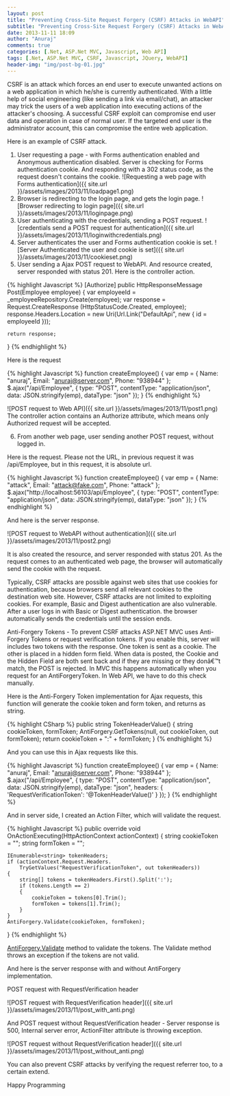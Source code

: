 ```yaml
---
layout: post
title: "Preventing Cross-Site Request Forgery (CSRF) Attacks in WebAPI"
subtitle: "Preventing Cross-Site Request Forgery (CSRF) Attacks in WebAPI"
date: 2013-11-11 18:09
author: "Anuraj"
comments: true
categories: [.Net, ASP.Net MVC, Javascript, Web API]
tags: [.Net, ASP.Net MVC, CSRF, Javascript, JQuery, WebAPI]
header-img: "img/post-bg-01.jpg"
---
```

CSRF is an attack which forces an end user to execute unwanted actions on a web application in which he/she is currently authenticated. With a little help of social engineering (like sending a link via email/chat), an attacker may trick the users of a web application into executing actions of the attacker's choosing. A successful CSRF exploit can compromise end user data and operation in case of normal user. If the targeted end user is the administrator account, this can compromise the entire web application.

Here is an example of CSRF attack.


1.  User requesting a page - with Forms authentication enabled and Anonymous authentication disabled. Server is checking for Forms authentication cookie. And responding with a 302 status code, as the request doesn't contains the cookie.
![Requesting a web page with Forms authentication]({{ site.url }}/assets/images/2013/11/loadpage1.png)
2.  Browser is redirecting to the login page, and gets the login page.
![Browser redirecting to login page]({{ site.url }}/assets/images/2013/11/loginpage.png)
3.  User authenticating with the credentials, sending a POST request.
![credentials send a POST request for authentication]({{ site.url }}/assets/images/2013/11/loginwithcredentials.png)
4.  Server authenticates the user and Forms authentication cookie is set.
![Server Authenticated the user and cookie is set]({{ site.url }}/assets/images/2013/11/cookieset.png)
5.  User sending a Ajax POST request to WebAPI. And resource created, server responded with status 201.
Here is the controller action.

{% highlight Javascript %}
[Authorize]
public HttpResponseMessage Post(Employee employee)
{
    var employeeId = _employeeRepository.Create(employee);
    var response = Request.CreateResponse<Employee>
        (HttpStatusCode.Created, employee);
    response.Headers.Location =
        new Uri(Url.Link("DefaultApi", new { id = employeeId }));

    return response;
}
{% endhighlight %}

Here is the request 

{% highlight Javascript %}
function createEmployee() {
    var emp = { Name: "anuraj", Email: "anuraj@server.com", Phone: "938944" };
    $.ajax("/api/Employee", {
        type: "POST",
        contentType: "application/json",
        data: JSON.stringify(emp),
        dataType: "json"
    });
}
{% endhighlight %}

![POST request to Web API]({{ site.url }}/assets/images/2013/11/post1.png)
The controller action contains an Authorize attribute, which means only Authorized request will be accepted.

6.  From another web page, user sending another POST request, without logged in.

Here is the request. Please not the URL, in previous request it was /api/Employee, but in this request, it is absolute url.

{% highlight Javascript %}
function createEmployee() {
    var emp = { Name: "attack", Email: "attack@fake.com", Phone: "attack" };
    $.ajax("http://localhost:56103/api/Employee", {
        type: "POST",
        contentType: "application/json",
        data: JSON.stringify(emp),
        dataType: "json"
    });
}
{% endhighlight %}

And here is the server response.

![POST request to WebAPI without authentication]({{ site.url }}/assets/images/2013/11/post2.png)

It is also created the resource, and server responded with status 201. As the request comes to an authenticated web page, the browser will automatically send the cookie with the request.


Typically, CSRF attacks are possible against web sites that use cookies for authentication, because browsers send all relevant cookies to the destination web site. However, CSRF attacks are not limited to exploiting cookies. For example, Basic and Digest authentication are also vulnerable. After a user logs in with Basic or Digest authentication. the browser automatically sends the credentials until the session ends. 

Anti-Forgery Tokens - To prevent CSRF attacks ASP.NET MVC uses Anti-Forgery Tokens or request verification tokens. If you enable this, server will includes two tokens with the response. One token is sent as a cookie. The other is placed in a hidden form field. When data is posted, the Cookie and the Hidden Field are both sent back and if they are missing or they donâ€™t match, the POST is rejected. In MVC this happens automatically when you request for an AntiForgeryToken. In Web API, we have to do this check manually. 

Here is the Anti-Forgery Token implementation for Ajax requests, this function will generate the cookie token and form token, and returns as string.

{% highlight CSharp %}
public string TokenHeaderValue()
{
    string cookieToken, formToken;
    AntiForgery.GetTokens(null, out cookieToken, out formToken);
    return cookieToken + ":" + formToken;
}
{% endhighlight %}

And you can use this in Ajax requests like this.

{% highlight Javascript %}
function createEmployee() {
    var emp = { Name: "anuraj", Email: "anuraj@server.com", Phone: "938944" };
    $.ajax("/api/Employee", {
        type: "POST",
        contentType: "application/json",
        data: JSON.stringify(emp),
        dataType: "json",
        headers: {
            'RequestVerificationToken': '@TokenHeaderValue()'
        }
    });
}
{% endhighlight %}

And in server side, I created an Action Filter, which will validate the request.

{% highlight Javascript %}
public override void OnActionExecuting(HttpActionContext actionContext)
{
    string cookieToken = "";
    string formToken = "";

    IEnumerable<string> tokenHeaders;
    if (actionContext.Request.Headers.
        TryGetValues("RequestVerificationToken", out tokenHeaders))
    {
        string[] tokens = tokenHeaders.First().Split(':');
        if (tokens.Length == 2)
        {
            cookieToken = tokens[0].Trim();
            formToken = tokens[1].Trim();
        }
    }
    AntiForgery.Validate(cookieToken, formToken);
}
{% endhighlight %}

[AntiForgery.Validate](http://msdn.microsoft.com/en-us/library/system.web.helpers.antiforgery.validate%28v=vs.111%29.aspx) method to validate the tokens. The Validate method throws an exception if the tokens are not valid.

And here is the server response with and without AntiForgery implementation.

POST request with RequestVerification header

![POST request with RequestVerification header]({{ site.url }}/assets/images/2013/11/post_with_anti.png)

And POST request without RequestVerification header - Server response is 500, Internal server error, ActionFilter attribute is throwing exception.

![POST request without RequestVerification header]({{ site.url }}/assets/images/2013/11/post_without_anti.png)

You can also prevent CSRF attacks by verifying the request referrer too, to a certain extend. 

Happy Programming
